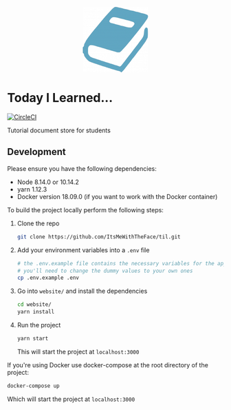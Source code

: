 <p align="center"><img src="website/static/img/favicon_big.png" /></p>

# Today I Learned...

[![CircleCI](https://circleci.com/gh/ItsMeWithTheFace/til/tree/master.svg?style=shield)](https://circleci.com/gh/ItsMeWithTheFace/til/tree/master)

Tutorial document store for students

## Development
Please ensure you have the following dependencies:
- Node 8.14.0 or 10.14.2
- yarn 1.12.3
- Docker version 18.09.0 (if you want to work with the Docker container)

To build the project locally perform the following steps:
1. Clone the repo
   ```bash
   git clone https://github.com/ItsMeWithTheFace/til.git
   ```
2. Add your environment variables into a `.env` file
   ```bash
   # the .env.example file contains the necessary variables for the app
   # you'll need to change the dummy values to your own ones
   cp .env.example .env
   ```
3. Go into `website/` and install the dependencies
   ```bash
   cd website/
   yarn install
   ```
4. Run the project
   ```bash
   yarn start
   ```
   This will start the project at `localhost:3000`

If you're using Docker use docker-compose at the root directory of the project:
```bash
docker-compose up
```
Which will start the project at `localhost:3000`
